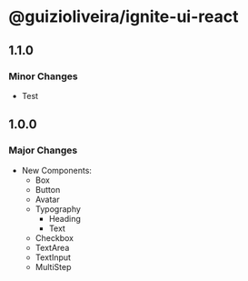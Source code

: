 # @guizioliveira/ignite-ui-react

## 1.1.0

### Minor Changes

- Test

## 1.0.0

### Major Changes

- New Components:
  - Box
  - Button
  - Avatar
  - Typography
    - Heading
    - Text
  - Checkbox
  - TextArea
  - TextInput
  - MultiStep
